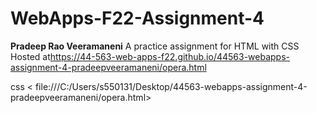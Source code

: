 # WebApps-F22-Assignment-4
**Pradeep Rao Veeramaneni**
A practice assignment for HTML with CSS
Hosted at<https://44-563-web-apps-f22.github.io/44563-webapps-assignment-4-pradeepveeramaneni/opera.html>

css < file:///C:/Users/s550131/Desktop/44563-webapps-assignment-4-pradeepveeramaneni/opera.html>